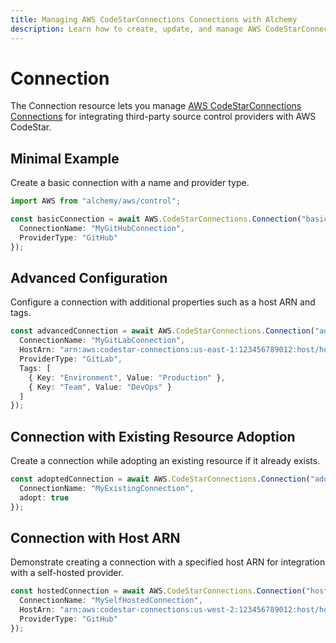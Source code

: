```yaml
---
title: Managing AWS CodeStarConnections Connections with Alchemy
description: Learn how to create, update, and manage AWS CodeStarConnections Connections using Alchemy Cloud Control.
---
```


# Connection

The Connection resource lets you manage [AWS CodeStarConnections Connections](https://docs.aws.amazon.com/codestarconnections/latest/userguide/) for integrating third-party source control providers with AWS CodeStar.

## Minimal Example

Create a basic connection with a name and provider type.

```ts
import AWS from "alchemy/aws/control";

const basicConnection = await AWS.CodeStarConnections.Connection("basic-connection", {
  ConnectionName: "MyGitHubConnection",
  ProviderType: "GitHub"
});
```

## Advanced Configuration

Configure a connection with additional properties such as a host ARN and tags.

```ts
const advancedConnection = await AWS.CodeStarConnections.Connection("advanced-connection", {
  ConnectionName: "MyGitLabConnection",
  HostArn: "arn:aws:codestar-connections:us-east-1:123456789012:host/host-id",
  ProviderType: "GitLab",
  Tags: [
    { Key: "Environment", Value: "Production" },
    { Key: "Team", Value: "DevOps" }
  ]
});
```

## Connection with Existing Resource Adoption

Create a connection while adopting an existing resource if it already exists.

```ts
const adoptedConnection = await AWS.CodeStarConnections.Connection("adopted-connection", {
  ConnectionName: "MyExistingConnection",
  adopt: true
});
```

## Connection with Host ARN

Demonstrate creating a connection with a specified host ARN for integration with a self-hosted provider.

```ts
const hostedConnection = await AWS.CodeStarConnections.Connection("hosted-connection", {
  ConnectionName: "MySelfHostedConnection",
  HostArn: "arn:aws:codestar-connections:us-west-2:123456789012:host/host-id",
  ProviderType: "GitHub"
});
```